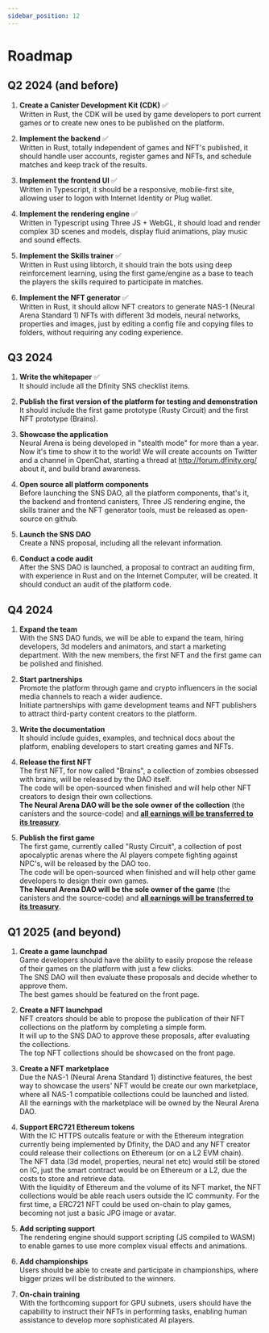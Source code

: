 ```yaml
---
sidebar_position: 12
---
```


# Roadmap

## Q2 2024 (and before)
1. **Create a Canister Development Kit (CDK)** ✅  
Written in Rust, the CDK will be used by game developers to port current games or to create new ones to be published on the platform.

2. **Implement the backend** ✅  
Written in Rust, totally independent of games and NFT's published, it should handle user accounts, register games and NFTs, and schedule matches and keep track of the results.

3. **Implement the frontend UI** ✅  
Written in Typescript, it should be a responsive, mobile-first site, allowing user to logon with Internet Identity or Plug wallet.

4. **Implement the rendering engine** ✅  
Written in Typescript using Three JS + WebGL, it should load and render complex 3D scenes and models, display fluid animations, play music and sound effects.

5. **Implement the Skills trainer** ✅  
Written in Rust using libtorch, it should train the bots using deep reinforcement learning, using the first game/engine as a base to teach the players the skills required to participate in matches.

6. **Implement the NFT generator** ✅  
Written in Rust, it should allow NFT creators to generate NAS-1 (Neural Arena Standard 1) NFTs with different 3d models, neural networks, properties and images, just by editing a config file and copying files to folders, without requiring any coding experience.

## Q3 2024
1. **Write the whitepaper** ✅  
It should include all the Dfinity SNS checklist items.

2. **Publish the first version of the platform for testing and demonstration**  
It should include the first game prototype (Rusty Circuit) and the first NFT prototype (Brains).

3. **Showcase the application**   
Neural Arena is being developed in "stealth mode" for more than a year. Now it's time to show it to the world! We will create accounts on Twitter and a channel in OpenChat, starting a thread at http://forum.dfinity.org/ about it, and build brand awareness.

4. **Open source all platform components**  
Before launching the SNS DAO, all the platform components, that's it, the backend and frontend canisters, Three JS rendering engine, the skills trainer and the NFT generator tools, must be released as open-source on github.

5. **Launch the SNS DAO**  
Create a NNS proposal, including all the relevant information.

6. **Conduct a code audit**  
After the SNS DAO is launched, a proposal to contract an auditing firm, with experience in Rust and on the Internet Computer, will be created. It should conduct an audit of the platform code.

## Q4 2024
1. **Expand the team**  
With the SNS DAO funds, we will be able to expand the team, hiring developers, 3d modelers and animators, and start a marketing department. With the new members, the first NFT and the first game can be polished and finished.

2. **Start partnerships**  
Promote the platform through game and crypto influencers in the social media channels to reach a wider audience.  
Initiate partnerships with game development teams and NFT publishers to attract third-party content creators to the platform.

3. **Write the documentation**  
It should include guides, examples, and technical docs about the platform, enabling developers to start creating games and NFTs.

4. **Release the first NFT**  
The first NFT, for now called "Brains", a collection of zombies obsessed with brains, will be released by the DAO itself.  
The code will be open-sourced when finished and will help other NFT creators to design their own collections.  
**The Neural Arena DAO will be the sole owner of the collection** (the canisters and the source-code) and <u>**all earnings will be transferred to its treasury**</u>.

5. **Publish the first game**  
The first game, currently called "Rusty Circuit", a collection of post apocalyptic arenas where the AI players compete fighting against NPC's, will be released by the DAO too.  
The code will be open-sourced when finished and will help other game developers to design their own games.  
**The Neural Arena DAO will be the sole owner of the game** (the canisters and the source-code) and <u>**all earnings will be transferred to its treasury**</u>.

## Q1 2025 (and beyond)

1. **Create a game launchpad**  
Game developers should have the ability to easily propose the release of their games on the platform with just a few clicks.  
The SNS DAO will then evaluate these proposals and decide whether to approve them.  
The best games should be featured on the front page.

2. **Create a NFT launchpad**  
NFT creators should be able to propose the publication of their NFT collections on the platform by completing a simple form.  
It will up to the SNS DAO to approve these proposals, after evaluating the collections.  
The top NFT collections should be showcased on the front page.

3. **Create a NFT marketplace**  
Due the NAS-1 (Neural Arena Standard 1) distinctive features, the best way to showcase the users' NFT would be create our own marketplace, where all NAS-1 compatible collections could be launched and listed.  
All the earnings with the marketplace will be owned by the Neural Arena DAO.

4. **Support ERC721 Ethereum tokens**  
With the IC HTTPS outcalls feature or with the Ethereum integration currently being implemented by Dfinity, the DAO and any NFT creator could release their collections on Ethereum (or on a L2 EVM chain).  
The NFT data (3d model, properties, neural net etc) would still be stored on IC, just the smart contract would be on Ethereum or a L2, due the costs to store and retrieve data.  
With the liquidity of Ethereum and the volume of its NFT market, the NFT collections would be able reach users outside the IC community. For the first time, a ERC721 NFT could be used on-chain to play games, becoming not just a basic JPG image or avatar.

5. **Add scripting support**  
The rendering engine should support scripting (JS compiled to WASM) to enable games to use more complex visual effects and animations.

6. **Add championships**  
Users should be able to create and participate in championships, where bigger prizes will be distributed to the winners.

7. **On-chain training**  
With the forthcoming support for GPU subnets, users should have the capability to instruct their NFTs in performing tasks, enabling human assistance to develop more sophisticated AI players.